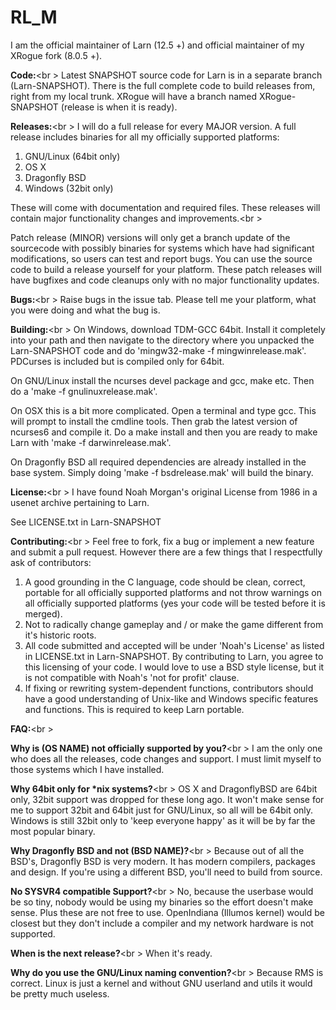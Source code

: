 # RL_M
I am the official maintainer of Larn (12.5 +) and official maintainer of my XRogue fork (8.0.5 +).

<b>Code:</b><br \>
Latest SNAPSHOT source code for Larn is in a separate branch (Larn-SNAPSHOT).  There is the full complete code to build releases from, right from my local trunk.  XRogue will have a branch named XRogue-SNAPSHOT (release is when it is ready).

<b>Releases:</b><br \>
I will do a full release for every MAJOR version.  A full release includes binaries for all my officially supported platforms:

1. GNU/Linux (64bit only)
2. OS X
3. Dragonfly BSD
4. Windows (32bit only)

These will come with documentation and required files.  These releases will contain major functionality changes and improvements.<br \>

Patch release (MINOR) versions will only get a branch update of the sourcecode with possibly binaries for systems which have had significant modifications, so users can test and report bugs. You can use the source code to build a release yourself for your platform.  These patch releases will have bugfixes and code cleanups only with no major functionality updates.

<b>Bugs:</b><br \>
Raise bugs in the issue tab.  Please tell me your platform, what you were doing and what the bug is.

<b>Building:</b><br \>
On Windows, download TDM-GCC 64bit.  Install it completely into your path and then navigate to the directory where you unpacked the Larn-SNAPSHOT code and do 'mingw32-make -f mingwinrelease.mak'.  PDCurses is included but is compiled only for 64bit.

On GNU/Linux install the ncurses devel package and gcc, make etc.  Then do a 'make -f gnulinuxrelease.mak'.

On OSX this is a bit more complicated.  Open a terminal and type gcc.  This will prompt to install the cmdline tools.  Then grab the latest version of ncurses6 and compile it.  Do a make install and then you are ready to make Larn with 'make -f darwinrelease.mak'.

On Dragonfly BSD all required dependencies are already installed in the base system.  Simply doing 'make -f bsdrelease.mak' will build the binary.

<b>License:</b><br \>
I have found Noah Morgan's original License from 1986 in a usenet archive pertaining to Larn.

See LICENSE.txt in Larn-SNAPSHOT

<b>Contributing:</b><br \>
Feel free to fork, fix a bug or implement a new feature and submit a pull request.  However there are a few things that I respectfully ask of contributors:

1. A good grounding in the C language, code should be clean, correct, portable for all officially supported platforms and not throw warnings on all officially supported platforms (yes your code will be tested before it is merged).
2. Not to radically change gameplay and / or make the game different from it's historic roots.
3. All code submitted and accepted will be under 'Noah's License' as listed in LICENSE.txt in Larn-SNAPSHOT.  By contributing to Larn, you agree to this licensing of your code.  I would love to use a BSD style license, but it is not compatible with Noah's 'not for profit' clause.
4. If fixing or rewriting system-dependent functions, contributors should have a good understanding of Unix-like and Windows specific features and functions.  This is required to keep Larn portable.

<b>FAQ:</b><br \>

<b>Why is (OS NAME) not officially supported by you?</b><br \>
I am the only one who does all the releases, code changes and support.  I must limit myself to those systems which I have installed.

<b>Why 64bit only for *nix systems?</b><br \>
OS X and DragonflyBSD are 64bit only, 32bit support was dropped for these long ago.  It won't make sense for me to support 32bit and 64bit just for GNU/Linux, so all will be 64bit only.  Windows is still 32bit only to 'keep everyone happy' as it will be by far the most popular binary.

<b>Why Dragonfly BSD and not (BSD NAME)?</b><br \>
Because out of all the BSD's, Dragonfly BSD is very modern.  It has modern compilers, packages and design.  If you're using a different BSD, you'll need to build from source.

<b>No SYSVR4 compatible Support?</b><br \>
No, because the userbase would be so tiny, nobody would be using my binaries so the effort doesn't make sense.  Plus these are not free to use.  OpenIndiana (Illumos kernel) would be closest but they don't include a compiler and my network hardware is not supported.

<b>When is the next release?</b><br \>
When it's ready.

<b>Why do you use the GNU/Linux naming convention?</b><br \>
Because RMS is correct.  Linux is just a kernel and without GNU userland and utils it would be pretty much useless.

